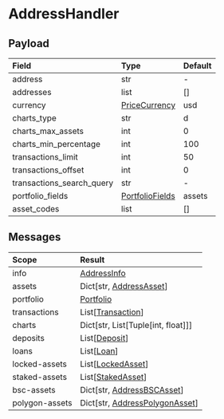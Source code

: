 # AddressHandler

## Payload

| Field | Type | Default |
| :--- | :--- | :--- |
| address | str | - |
| addresses | list | \[\] |
| currency | [PriceCurrency](addresshandler.md#PriceCurrency) | usd |
| charts\_type | str | d |
| charts\_max\_assets | int | 0 |
| charts\_min\_percentage | int | 100 |
| transactions\_limit | int | 50 |
| transactions\_offset | int | 0 |
| transactions\_search\_query | str | - |
| portfolio\_fields | [PortfolioFields](addresshandler.md#PortfolioFields) | assets |
| asset\_codes | list | \[\] |

## Messages

| Scope | Result |
| :--- | :--- |
| info | [AddressInfo](addresshandler.md#AddressInfo) |
| assets | Dict\[str, [AddressAsset](addresshandler.md#AddressAsset)\] |
| portfolio | [Portfolio](addresshandler.md#Portfolio) |
| transactions | List\[[Transaction](addresshandler.md#Transaction)\] |
| charts | Dict\[str, List\[Tuple\[int, float\]\]\] |
| deposits | List\[[Deposit](addresshandler.md#Deposit)\] |
| loans | List\[[Loan](addresshandler.md#Loan)\] |
| locked-assets | List\[[LockedAsset](addresshandler.md#LockedAsset)\] |
| staked-assets | List\[[StakedAsset](addresshandler.md#StakedAsset)\] |
| bsc-assets | Dict\[str, [AddressBSCAsset](addresshandler.md#AddressBSCAsset)\] |
| polygon-assets | Dict\[str, [AddressPolygonAsset](addresshandler.md#AddressPolygonAsset)\] |

